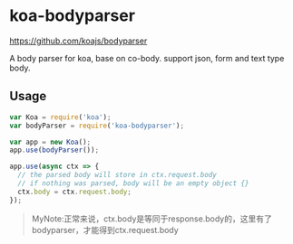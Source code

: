 # koa-bodyparser

<https://github.com/koajs/bodyparser>

A body parser for koa, base on co-body. support json, form and text type body.

## Usage

```js
var Koa = require('koa');
var bodyParser = require('koa-bodyparser');

var app = new Koa();
app.use(bodyParser());

app.use(async ctx => {
  // the parsed body will store in ctx.request.body
  // if nothing was parsed, body will be an empty object {}
  ctx.body = ctx.request.body;
});
```

> MyNote:正常来说，ctx.body是等同于response.body的，这里有了bodyparser，才能得到ctx.request.body

